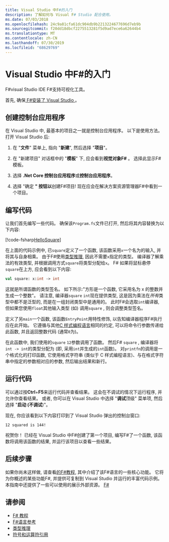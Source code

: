 ```yaml
---
title: Visual Studio 中F#的入门
description: 了解如何与 Visual F# Studio 配合使用。
ms.date: 07/03/2018
ms.openlocfilehash: 24c9a81cfa61dc904db9b2213224677696d7eb9b
ms.sourcegitcommit: f20dd18dbcf2275513281f5d9ad7ece6a62644b4
ms.translationtype: MT
ms.contentlocale: zh-CN
ms.lasthandoff: 07/30/2019
ms.locfileid: "68629769"
---
```

# <a name="get-started-with-f-in-visual-studio"></a>Visual Studio 中F#的入门

F#visual Studio IDE F#支持可视化工具。

首先, 确保[ F#安装了 Visual Studio ](install-fsharp.md#install-f-with-visual-studio)。

## <a name="creating-a-console-application"></a>创建控制台应用程序

在 Visual Studio 中, 最基本的项目之一就是控制台应用程序。  以下是使用方法。  打开 Visual Studio 后:

1. 在 "**文件**" 菜单上, 指向 "**新建**", 然后选择 "**项目**"。

2. 在 "新建项目" 对话框中的 "**模板**" 下, 应会看到**视觉对象F#** 。  选择此显示F#模板。

3. 选择 **.Net Core 控制台应用程序**或**控制台应用程序**。

4. 选择 "确定 **" 按钮以**创建F#项目!  现在应会在解决方案资源管理器F#中看到一个项目。

## <a name="writing-your-code"></a>编写代码

让我们首先编写一些代码。  确保该`Program.fs`文件已打开, 然后将其内容替换为以下内容:

[!code-fsharp[HelloSquare](~/samples/snippets/fsharp/getting-started/hello-square.fs)]

在上面的代码示例中, 已`square`定义了一个函数, 该函数采用`x`一个名为的输入, 并将其与自身相乘。  由于F#使用[类型推理](../language-reference/type-inference.md), 因此不需要`x`指定的类型。  编译器了解乘法的有效类型, 并根据调用方式`square`将类型分配给`x`。 F#  如果将鼠标悬停`square`在上方, 应会看到以下内容:

```fsharp
val square: x:int -> int
```

这就是所谓函数的类型签名。  如下所示:"方形是一个函数, 它采用名为 x 的整数并生成一个整数"。  请注意, 编译器`square` `int`现在提供类型, 这是因为乘法在*所有*类型中都不是泛型的, 而是在一组封闭类型中是通用的。  此时F#会选取`int`编译器, 但如果您使用`float`其他输入类型 (如) 调用`square` , 则会调整类型签名。

定义了另`main`一个函数, 该函数`EntryPoint`用特性修饰, 以告知编译器程序F#执行应在此开始。  它遵循与其他[C 样式编程语言](https://en.wikipedia.org/wiki/Entry_point#C_and_C.2B.2B)相同的约定, 可以将命令行参数传递给此函数, 并且返回整数代码 (通常`0`为)。

在此函数中, 我们使用的`square` `12`参数调用了函数。  然后F# `square` , 编译器将`int -> int`的类型分配为 (即, 采用`int`并生成的`int`函数)。  对`printfn`的调用是一个格式化的打印函数, 它使用格式字符串 (类似于 C 样式编程语言)、与在格式字符串中指定的参数相对应的参数, 然后输出结果和新行。

## <a name="running-your-code"></a>运行代码

可以通过按**Ctrl**+**F5**来运行代码并查看结果。  这会在不调试的情况下运行程序, 并允许你查看结果。  或者, 你可以在 Visual Studio 中选择 "**调试**顶级" 菜单项, 然后选择 "**启动 (不调试**)"。

现在, 你应该看到以下内容打印到了 Visual Studio 弹出的控制台窗口:

```
12 squared is 144!
```

祝贺你！  已经在 Visual Studio 中F#创建了第一个项目, 编写F#了一个函数, 该函数将调用该函数的结果, 并运行该项目以查看一些结果。

## <a name="next-steps"></a>后续步骤

如果你尚未这样做, 请查看[的F#教程](../tour.md), 其中介绍了该F#语言的一些核心功能。  它将为你概述的某些功能F#, 并提供可复制到 Visual Studio 并运行的丰富代码示例。  本指南中还提供了一些可以使用的展示外部资源。 [ F# ](../index.md)

## <a name="see-also"></a>请参阅

- [F# 教程](../tour.md)
- [F#语言参考](../language-reference/index.md)
- [类型推理](../language-reference/type-inference.md)
- [符号和运算符引用](../language-reference/symbol-and-operator-reference/index.md)
